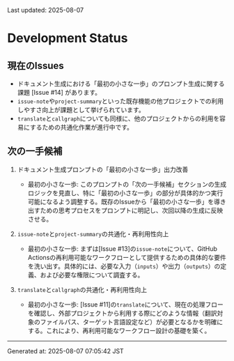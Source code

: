 Last updated: 2025-08-07

# Development Status

## 現在のIssues
- ドキュメント生成における「最初の小さな一歩」のプロンプト生成に関する課題 [Issue #14] があります。
- `issue-note`や`project-summary`といった既存機能の他プロジェクトでの利用しやすさ向上が課題として挙げられています。
- `translate`と`callgraph`についても同様に、他のプロジェクトからの利用を容易にするための共通化作業が進行中です。

## 次の一手候補
1. ドキュメント生成プロンプトの「最初の小さな一歩」出力改善
   - 最初の小さな一歩: このプロンプトの「次の一手候補」セクションの生成ロジックを見直し、特に「最初の小さな一歩」の部分が具体的かつ実行可能になるよう調整する。既存のIssueから「最初の小さな一歩」を導き出すための思考プロセスをプロンプトに明記し、次回以降の生成に反映させる。

2. `issue-note`と`project-summary`の共通化・再利用性向上
   - 最初の小さな一歩: まずは[Issue #13]の`issue-note`について、GitHub Actionsの再利用可能なワークフローとして提供するための具体的な要件を洗い出す。具体的には、必要な入力（`inputs`）や出力（`outputs`）の定義、および必要な権限について調査する。

3. `translate`と`callgraph`の共通化・再利用性向上
   - 最初の小さな一歩: [Issue #11]の`translate`について、現在の処理フローを確認し、外部プロジェクトから利用する際にどのような情報（翻訳対象のファイルパス、ターゲット言語設定など）が必要となるかを明確にする。これにより、再利用可能なワークフロー設計の基礎を築く。

---
Generated at: 2025-08-07 07:05:42 JST
